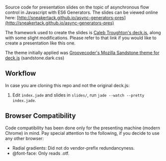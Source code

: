 Source code for presentation slides on the topic of asynchronous flow control in Javascript with ES6 Generators. The slides can be viewed online here: [http://sneakertack.github.io/async-generators-pres](http://sneakertack.github.io/async-generators-pres)

The framework used to create the slides is [Caleb Troughton's deck.js](http://imakewebthings.com/deck.js/), along with some slight modifications. Please refer to that link if you would like to create a presentation like this one.

The theme initially applied was [Groovecoder's Mozilla Sandstone theme for deck.js](https://github.com/groovecoder/deckjs-theme-mozilla) (sandstone.dark.css)

## Workflow

In case you are cloning this repo and not the original deck.js:

1. Edit `index.jade` and slides in `slides/`, run `jade --watch --pretty index.jade`.

## Browser Compatibility

Code compatibility has been done only for the presenting machine (modern Chrome) in mind. Pay special attention to the following, if you decide to use any other browser:

- Radial gradients: Did not do vendor-prefix redundancyness.
- @font-face: Only reads .otf.